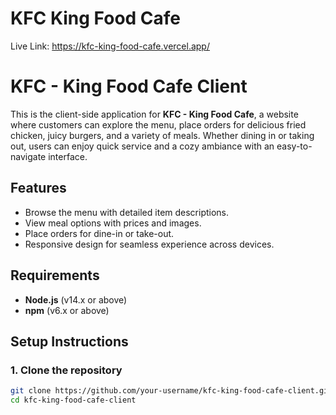 # KFC King Food Cafe

Live Link: https://kfc-king-food-cafe.vercel.app/

# KFC - King Food Cafe Client

This is the client-side application for **KFC - King Food Cafe**, a website where customers can explore the menu, place orders for delicious fried chicken, juicy burgers, and a variety of meals. Whether dining in or taking out, users can enjoy quick service and a cozy ambiance with an easy-to-navigate interface.

## Features
- Browse the menu with detailed item descriptions.
- View meal options with prices and images.
- Place orders for dine-in or take-out.
- Responsive design for seamless experience across devices.

## Requirements
- **Node.js** (v14.x or above)
- **npm** (v6.x or above)

## Setup Instructions

### 1. Clone the repository
```bash
git clone https://github.com/your-username/kfc-king-food-cafe-client.git
cd kfc-king-food-cafe-client

